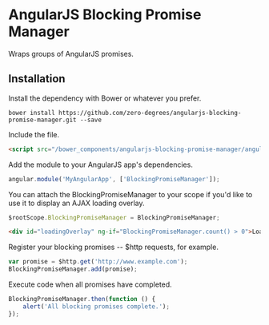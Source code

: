 # AngularJS Blocking Promise Manager

Wraps groups of AngularJS promises.

## Installation

Install the dependency with Bower or whatever you prefer.

`bower install https://github.com/zero-degrees/angularjs-blocking-promise-manager.git --save`

Include the file.

```html
<script src="/bower_components/angularjs-blocking-promise-manager/angular-blocking-promise-manager.min.js"></script>
```

Add the module to your AngularJS app's dependencies.

```javascript
angular.module('MyAngularApp', ['BlockingPromiseManager']);
```

You can attach the BlockingPromiseManager to your scope if you'd like to use it to display an AJAX loading overlay.

```javascript
$rootScope.BlockingPromiseManager = BlockingPromiseManager;
```

```html
<div id="loadingOverlay" ng-if="BlockingPromiseManager.count() > 0">Loading...</div>
```

Register your blocking promises -- $http requests, for example.

```javascript
var promise = $http.get('http://www.example.com');
BlockingPromiseManager.add(promise);
```

Execute code when all promises have completed.

```javascript
BlockingPromiseManager.then(function () {
    alert('All blocking promises complete.');
});
```